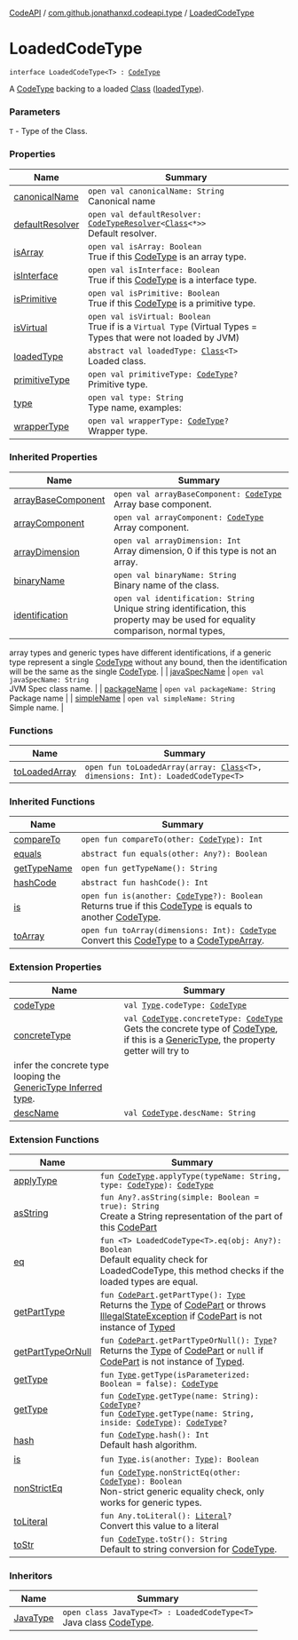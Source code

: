 [CodeAPI](../../index.md) / [com.github.jonathanxd.codeapi.type](../index.md) / [LoadedCodeType](.)

# LoadedCodeType

`interface LoadedCodeType<T> : `[`CodeType`](../-code-type/index.md)

A [CodeType](../-code-type/index.md) backing to a loaded [Class](http://docs.oracle.com/javase/6/docs/api/java/lang/Class.html) ([loadedType](loaded-type.md)).

### Parameters

`T` - Type of the Class.

### Properties

| Name | Summary |
|---|---|
| [canonicalName](canonical-name.md) | `open val canonicalName: String`<br>Canonical name |
| [defaultResolver](default-resolver.md) | `open val defaultResolver: `[`CodeTypeResolver`](../-code-type-resolver/index.md)`<`[`Class`](http://docs.oracle.com/javase/6/docs/api/java/lang/Class.html)`<*>>`<br>Default resolver. |
| [isArray](is-array.md) | `open val isArray: Boolean`<br>True if this [CodeType](../-code-type/index.md) is an array type. |
| [isInterface](is-interface.md) | `open val isInterface: Boolean`<br>True if this [CodeType](../-code-type/index.md) is a interface type. |
| [isPrimitive](is-primitive.md) | `open val isPrimitive: Boolean`<br>True if this [CodeType](../-code-type/index.md) is a primitive type. |
| [isVirtual](is-virtual.md) | `open val isVirtual: Boolean`<br>True if is a `Virtual Type` (Virtual Types = Types that were not loaded by JVM) |
| [loadedType](loaded-type.md) | `abstract val loadedType: `[`Class`](http://docs.oracle.com/javase/6/docs/api/java/lang/Class.html)`<T>`<br>Loaded class. |
| [primitiveType](primitive-type.md) | `open val primitiveType: `[`CodeType`](../-code-type/index.md)`?`<br>Primitive type. |
| [type](type.md) | `open val type: String`<br>Type name, examples: |
| [wrapperType](wrapper-type.md) | `open val wrapperType: `[`CodeType`](../-code-type/index.md)`?`<br>Wrapper type. |

### Inherited Properties

| Name | Summary |
|---|---|
| [arrayBaseComponent](../-code-type/array-base-component.md) | `open val arrayBaseComponent: `[`CodeType`](../-code-type/index.md)<br>Array base component. |
| [arrayComponent](../-code-type/array-component.md) | `open val arrayComponent: `[`CodeType`](../-code-type/index.md)<br>Array component. |
| [arrayDimension](../-code-type/array-dimension.md) | `open val arrayDimension: Int`<br>Array dimension, 0 if this type is not an array. |
| [binaryName](../-code-type/binary-name.md) | `open val binaryName: String`<br>Binary name of the class. |
| [identification](../-code-type/identification.md) | `open val identification: String`<br>Unique string identification, this property may be used for equality comparison, normal types,
array types and generic types have different identifications, if a generic type represent a single
[CodeType](../-code-type/index.md) without any bound, then the identification will be the same as the single [CodeType](../-code-type/index.md). |
| [javaSpecName](../-code-type/java-spec-name.md) | `open val javaSpecName: String`<br>JVM Spec class name. |
| [packageName](../-code-type/package-name.md) | `open val packageName: String`<br>Package name |
| [simpleName](../-code-type/simple-name.md) | `open val simpleName: String`<br>Simple name. |

### Functions

| Name | Summary |
|---|---|
| [toLoadedArray](to-loaded-array.md) | `open fun toLoadedArray(array: `[`Class`](http://docs.oracle.com/javase/6/docs/api/java/lang/Class.html)`<T>, dimensions: Int): LoadedCodeType<T>` |

### Inherited Functions

| Name | Summary |
|---|---|
| [compareTo](../-code-type/compare-to.md) | `open fun compareTo(other: `[`CodeType`](../-code-type/index.md)`): Int` |
| [equals](../-code-type/equals.md) | `abstract fun equals(other: Any?): Boolean` |
| [getTypeName](../-code-type/get-type-name.md) | `open fun getTypeName(): String` |
| [hashCode](../-code-type/hash-code.md) | `abstract fun hashCode(): Int` |
| [is](../-code-type/is.md) | `open fun is(another: `[`CodeType`](../-code-type/index.md)`?): Boolean`<br>Returns true if this [CodeType](../-code-type/index.md) is equals to another [CodeType](../-code-type/index.md). |
| [toArray](../-code-type/to-array.md) | `open fun toArray(dimensions: Int): `[`CodeType`](../-code-type/index.md)<br>Convert this [CodeType](../-code-type/index.md) to a [CodeTypeArray](#). |

### Extension Properties

| Name | Summary |
|---|---|
| [codeType](../../com.github.jonathanxd.codeapi.util/java.lang.reflect.-type/code-type.md) | `val `[`Type`](http://docs.oracle.com/javase/6/docs/api/java/lang/reflect/Type.html)`.codeType: `[`CodeType`](../-code-type/index.md) |
| [concreteType](../../com.github.jonathanxd.codeapi.util/concrete-type.md) | `val `[`CodeType`](../-code-type/index.md)`.concreteType: `[`CodeType`](../-code-type/index.md)<br>Gets the concrete type of [CodeType](../-code-type/index.md), if this is a [GenericType](../-generic-type/index.md), the property getter will try to
infer the concrete type looping the [GenericType Inferred type](../-generic-type/code-type.md). |
| [descName](../../com.github.jonathanxd.codeapi.util/desc-name.md) | `val `[`CodeType`](../-code-type/index.md)`.descName: String` |

### Extension Functions

| Name | Summary |
|---|---|
| [applyType](../../com.github.jonathanxd.codeapi.util/apply-type.md) | `fun `[`CodeType`](../-code-type/index.md)`.applyType(typeName: String, type: `[`CodeType`](../-code-type/index.md)`): `[`CodeType`](../-code-type/index.md) |
| [asString](../../com.github.jonathanxd.codeapi.util/kotlin.-any/as-string.md) | `fun Any?.asString(simple: Boolean = true): String`<br>Create a String representation of the part of this [CodePart](../../com.github.jonathanxd.codeapi/-code-part/index.md) |
| [eq](../../com.github.jonathanxd.codeapi.util/eq.md) | `fun <T> LoadedCodeType<T>.eq(obj: Any?): Boolean`<br>Default equality check for LoadedCodeType, this method checks if the loaded types are equal. |
| [getPartType](../../com.github.jonathanxd.codeapi.util/get-part-type.md) | `fun `[`CodePart`](../../com.github.jonathanxd.codeapi/-code-part/index.md)`.getPartType(): `[`Type`](http://docs.oracle.com/javase/6/docs/api/java/lang/reflect/Type.html)<br>Returns the [Type](http://docs.oracle.com/javase/6/docs/api/java/lang/reflect/Type.html) of [CodePart](../../com.github.jonathanxd.codeapi/-code-part/index.md) or throws [IllegalStateException](http://docs.oracle.com/javase/6/docs/api/java/lang/IllegalStateException.html) if [CodePart](../../com.github.jonathanxd.codeapi/-code-part/index.md) is not instance of [Typed](../../com.github.jonathanxd.codeapi.base/-typed/index.md) |
| [getPartTypeOrNull](../../com.github.jonathanxd.codeapi.util/get-part-type-or-null.md) | `fun `[`CodePart`](../../com.github.jonathanxd.codeapi/-code-part/index.md)`.getPartTypeOrNull(): `[`Type`](http://docs.oracle.com/javase/6/docs/api/java/lang/reflect/Type.html)`?`<br>Returns the [Type](http://docs.oracle.com/javase/6/docs/api/java/lang/reflect/Type.html) of [CodePart](../../com.github.jonathanxd.codeapi/-code-part/index.md) or `null` if [CodePart](../../com.github.jonathanxd.codeapi/-code-part/index.md) is not instance of [Typed](../../com.github.jonathanxd.codeapi.base/-typed/index.md). |
| [getType](../../com.github.jonathanxd.codeapi.util/java.lang.reflect.-type/get-type.md) | `fun `[`Type`](http://docs.oracle.com/javase/6/docs/api/java/lang/reflect/Type.html)`.getType(isParameterized: Boolean = false): `[`CodeType`](../-code-type/index.md) |
| [getType](../../com.github.jonathanxd.codeapi.util/get-type.md) | `fun `[`CodeType`](../-code-type/index.md)`.getType(name: String): `[`CodeType`](../-code-type/index.md)`?`<br>`fun `[`CodeType`](../-code-type/index.md)`.getType(name: String, inside: `[`CodeType`](../-code-type/index.md)`): `[`CodeType`](../-code-type/index.md)`?` |
| [hash](../../com.github.jonathanxd.codeapi.util/hash.md) | `fun `[`CodeType`](../-code-type/index.md)`.hash(): Int`<br>Default hash algorithm. |
| [is](../../com.github.jonathanxd.codeapi.util/java.lang.reflect.-type/is.md) | `fun `[`Type`](http://docs.oracle.com/javase/6/docs/api/java/lang/reflect/Type.html)`.is(another: `[`Type`](http://docs.oracle.com/javase/6/docs/api/java/lang/reflect/Type.html)`): Boolean` |
| [nonStrictEq](../../com.github.jonathanxd.codeapi.util/non-strict-eq.md) | `fun `[`CodeType`](../-code-type/index.md)`.nonStrictEq(other: `[`CodeType`](../-code-type/index.md)`): Boolean`<br>Non-strict generic equality check, only works for generic types. |
| [toLiteral](../../com.github.jonathanxd.codeapi.util.conversion/kotlin.-any/to-literal.md) | `fun Any.toLiteral(): `[`Literal`](../../com.github.jonathanxd.codeapi.literal/-literal/index.md)`?`<br>Convert this value to a literal |
| [toStr](../../com.github.jonathanxd.codeapi.util/to-str.md) | `fun `[`CodeType`](../-code-type/index.md)`.toStr(): String`<br>Default to string conversion for [CodeType](../-code-type/index.md). |

### Inheritors

| Name | Summary |
|---|---|
| [JavaType](../-java-type/index.md) | `open class JavaType<T> : LoadedCodeType<T>`<br>Java class [CodeType](../-code-type/index.md). |
